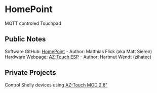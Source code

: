 # HomePoint
MQTT controled Touchpad

## Public Notes
Software GitHub: [HomePoint](https://github.com/sieren/Homepoint) - Author: Matthias Flick (aka Matt Sieren)  
Hardware Webpage: [AZ-Touch ESP](https://www.hwhardsoft.de/deutsch/projekte/arduitouch-esp/) - Author: Hartmut Wendt (zihatec)  

## Private Projects
Control Shelly devices using [AZ-Touch MOD 2.8"](https://github.com/griemide/Hardware/tree/master/Bausatz/AZ-Touch/projects/homepoint)  
